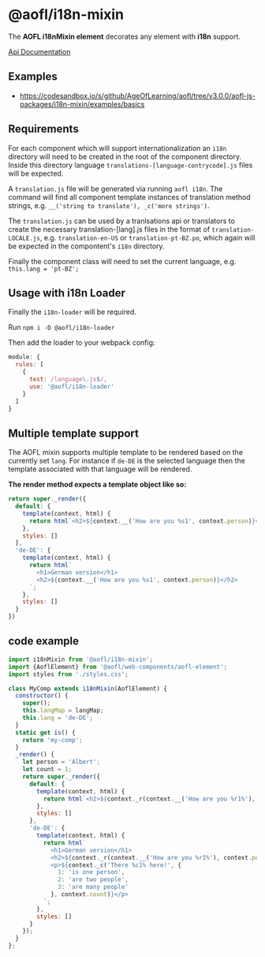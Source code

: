# @aofl/i18n-mixin

The **AOFL i18nMixin element** decorates any element with **i18n** support.

[Api Documentation](https://ageoflearning.github.io/aofl/v3.x/api-docs/module-@aofl_i18n-mixin.html)

## Examples
* https://codesandbox.io/s/github/AgeOfLearning/aofl/tree/v3.0.0/aofl-js-packages/i18n-mixin/examples/basics


## Requirements

For each component which will support internationalization an `i18n` directory will need to be created in the root of the component directory. Inside this directory language `translations-[language-contrycode].js` files will be expected.

A `translation.js` file will be generated via running `aofl i18n`. The command will find all component template instances of translation method strings, e.g. `__('string to translate'), _c('more strings')`.

The `translation.js` can be used by a tranlsations api or translators to create the necessary translation-[lang].js files in the format of `translation-LOCALE.js`, e.g. `translation-en-US` or `translation-pt-BZ.po`, which again will be expected in the compontent's `i18n` directory.

Finally the component class will need to set the current language, e.g. `this.lang = 'pt-BZ';`

## Usage with i18n Loader

Finally the `i18n-loader` will be required.

Run `npm i -D @aofl/i18n-loader`

Then add the loader to your webpack config:

```js
module: {
  rules: [
    {
      test: /language\.js$/,
      use: '@aofl/i18n-loader'
    }
  ]
}
```

## Multiple template support

The AOFL mixin supports multiple template to be rendered based on the currently set `lang`. For instance if `de-DE` is the selected language then the template associated with that language will be rendered.

**The render method expects a template object like so:**
```js
return super._render({
  default: {
    template(context, html) {
      return html`<h2>${context.__('How are you %s1', context.person)}</h2>`
    },
    styles: []
  },
  'de-DE': {
    template(context, html) {
      return html`
        <h1>German version</h1>
        <h2>${context.__('How are you %s1', context.person)}</h2>
      `;
    },
    styles: []
  }
})
```

## code example
```javascript
import i18nMixin from '@aofl/i18n-mixin';
import {AoflElement} from '@aofl/web-components/aofl-element';
import styles from './styles.css';

class MyComp extends i18nMixin(AoflElement) {
  constructor() {
    super();
    this.langMap = langMap;
    this.lang = 'de-DE';
  }
  static get is() {
    return 'my-comp';
  }
  _render() {
    let person = 'Albert';
    let count = 1;
    return super._render({
      default: {
        template(context, html) {
          return html`<h2>${context._r(context.__('How are you %r1%'), context.person)}</h2>`
        },
        styles: []
      },
      'de-DE': {
        template(context, html) {
          return html`
            <h1>German version</h1>
            <h2>${context._r(context.__('How are you %r1%'), context.person)}</h2>
            <p>${context._c('There %c1% here!', {
              1: 'is one person',
              2: 'are two people',
              3: 'are many people'
            }, context.count)}</p>
          `;
        },
        styles: []
      }
    });
  }
};
```
